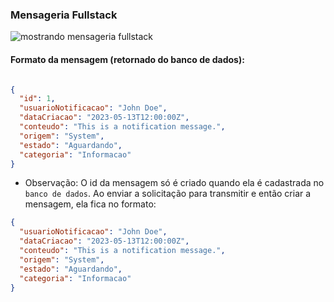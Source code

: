 ### Mensageria Fullstack

![mostrando mensageria fullstack](https://github.com/matefs/MENSAGERIA-FULLSTACK/assets/30128774/6eada3ec-7a8b-4504-ab56-86bfbccc9c1c)

#### Formato da mensagem (retornado do banco de dados): 
```json 

{
  "id": 1,
  "usuarioNotificacao": "John Doe",
  "dataCriacao": "2023-05-13T12:00:00Z",
  "conteudo": "This is a notification message.",
  "origem": "System",
  "estado": "Aguardando",
  "categoria": "Informacao"
}

```

- Observação: O id da mensagem só é criado quando ela é cadastrada no `banco de dados`. Ao enviar a solicitação para transmitir e então criar a mensagem, ela fica no formato: 

```json
{
  "usuarioNotificacao": "John Doe",
  "dataCriacao": "2023-05-13T12:00:00Z",
  "conteudo": "This is a notification message.",
  "origem": "System",
  "estado": "Aguardando",
  "categoria": "Informacao"
}

```
